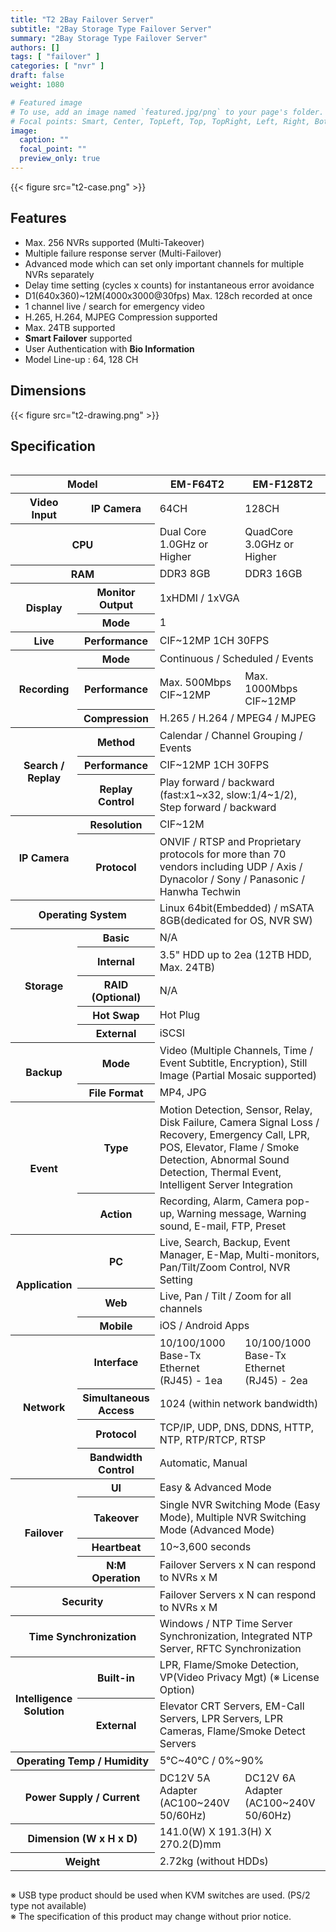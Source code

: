 ```yaml
---
title: "T2 2Bay Failover Server"
subtitle: "2Bay Storage Type Failover Server"
summary: "2Bay Storage Type Failover Server"
authors: []
tags: [ "failover" ]
categories: [ "nvr" ]
draft: false
weight: 1080

# Featured image
# To use, add an image named `featured.jpg/png` to your page's folder.
# Focal points: Smart, Center, TopLeft, Top, TopRight, Left, Right, BottomLeft, Bottom, BottomRight.
image:
  caption: ""
  focal_point: ""
  preview_only: true
---
```


<div class="container">
<div class="row justify-content-center">
<div class="col-sm-6">

{{< figure src="t2-case.png" >}}

</div>
</div>
</div>

<div class="container">
<div class="row align-items-top">
<div class="col-12 col-sm-8 pl-0">

## Features

- Max. 256 NVRs supported (Multi-Takeover)
- Multiple failure response server (Multi-Failover)
- Advanced mode which can set only important channels for multiple NVRs separately
- Delay time setting (cycles x counts) for instantaneous error avoidance
- D1(640x360)~12M(4000x3000@30fps) Max. 128ch recorded at once
- 1 channel live / search for emergency video
- H.265, H.264, MJPEG Compression supported
- Max. 24TB supported
- **Smart Failover** supported
- User Authentication with **Bio Information**
- Model Line-up : 64, 128 CH

</div>
<div class="col-12 col-sm-4 pl-0">

## Dimensions

{{< figure src="t2-drawing.png" >}}

</div>
</div>
</div>

## Specification

<div style="overflow-x: auto">
<table class="spec">
<thead>
<tr>
<th colspan="2">Model</th>
<th>EM-F64T2</th>
<th>EM-F128T2</th>
</tr>
</thead>
<tbody>
<tr>
<th>Video<br>Input</th>
<th>IP Camera</th>
<td>64CH</td>
<td>128CH</td>
</tr>
<tr>
<th colspan="2">CPU</th>
<td>Dual Core 1.0GHz or Higher</td>
<td>QuadCore 3.0GHz or Higher</td>
</tr>
<tr>
<th colspan="2">RAM</th>
<td>DDR3 8GB</td>
<td>DDR3 16GB</td>
</tr>
<tr>
<th rowspan="2">Display</th>
<th>Monitor<br>Output</th>
<td colspan="2">1xHDMI / 1xVGA</td>
</tr>
<tr>
<th>Mode</th>
<td colspan="2">1</td>
</tr>
<tr>
<th>Live</th>
<th>Performance</th>
<td colspan="2">CIF~12MP 1CH 30FPS</td>
</tr>
<tr>
<th rowspan="3">Recording</th>
<th>Mode</th>
<td colspan="2">Continuous / Scheduled / Events</td>
</tr>
<tr>
<th>Performance</th>
<td>Max. 500Mbps<br>CIF~12MP</td>
<td>Max. 1000Mbps<br>CIF~12MP</td>
</tr>
<tr>
<th>Compression</th>
<td colspan="2">H.265 / H.264 / MPEG4 / MJPEG</td>
</tr>
<tr>
<th rowspan="3">Search /<br>Replay</th>
<th>Method</th>
<td colspan="2">Calendar / Channel Grouping / Events</td>
</tr>
<tr>
<th>Performance</th>
<td colspan="2">CIF~12MP 1CH 30FPS</td>
</tr>
<tr>
<th>Replay<br>Control</th>
<td colspan="2">Play forward / backward (fast:x1~x32, slow:1/4~1/2), Step forward / backward</td>
</tr>
<tr>
<th rowspan="2">IP Camera</th>
<th>Resolution</td>
<td colspan="2">CIF~12M</td>
</tr>
<tr>
<th>Protocol</th>
<td colspan="2">ONVIF / RTSP and Proprietary protocols for more than 70 vendors including UDP / Axis / Dynacolor / Sony / Panasonic / Hanwha Techwin</td>
</tr>
<tr>
<th colspan="2">Operating System</th>
<td colspan="2">Linux 64bit(Embedded) / mSATA 8GB(dedicated for OS, NVR SW)</td>
</tr>
<tr>
<th rowspan="5">Storage</th>
<th>Basic</th>
<td colspan="2">N/A</td>
</tr>
<tr>
<th>Internal</th>
<td colspan="2">3.5" HDD up to 2ea (12TB HDD, Max. 24TB)</td>
</tr>
<tr>
<th>RAID<br>(Optional)</th>
<td colspan="2">N/A</td>
</tr>
<tr>
<th>Hot Swap</th>
<td colspan="2">Hot Plug</td>
</tr>
<tr>
<th>External</th>
<td colspan="2">iSCSI</td>
</tr>
<tr>
<th rowspan="2">Backup</th>
<th>Mode</th>
<td colspan="2">Video (Multiple Channels, Time / Event Subtitle, Encryption), Still Image (Partial Mosaic supported)</td>
</tr>
<tr>
<th>File Format</th>
<td colspan="2">MP4, JPG</td>
</tr>
<tr>
<th rowspan="2">Event</th>
<th>Type</th>
<td colspan="2">Motion Detection, Sensor, Relay, Disk Failure, Camera Signal Loss / Recovery, Emergency Call, LPR, POS, Elevator, Flame / Smoke Detection, Abnormal Sound Detection, Thermal Event, Intelligent Server Integration</td>
</tr>
<tr>
<th>Action</th>
<td colspan="2">Recording, Alarm, Camera pop-up, Warning message, Warning sound, E-mail, FTP, Preset</td>
</tr>
<tr>
<th rowspan="3">Application</th>
<th>PC</th>
<td colspan="2">Live, Search, Backup, Event Manager, E-Map, Multi-monitors, Pan/Tilt/Zoom Control, NVR Setting</td>
</tr>
<tr>
<th>Web</th>
<td colspan="2">Live, Pan / Tilt / Zoom for all channels</td>
</tr>
<tr>
<th>Mobile</th>
<td colspan="2">iOS / Android Apps</td>
</tr>
<tr>
<th rowspan="4">Network</th>
<th>Interface</th>
<td>10/100/1000 Base-Tx Ethernet (RJ45) - 1ea</td>
<td>10/100/1000 Base-Tx Ethernet (RJ45) - 2ea</td>
</tr>
<tr>
<th>Simultaneous<br>Access</th>
<td colspan="2">1024 (within network bandwidth)</td>
</tr>
<tr>
<th>Protocol</th>
<td colspan="2">TCP/IP, UDP, DNS, DDNS, HTTP, NTP, RTP/RTCP, RTSP</td>
</tr>
<tr>
<th>Bandwidth<br>Control</th>
<td colspan="2">Automatic, Manual</td>
</tr>
<tr>
<th rowspan="4">Failover</th>
<th>UI</th>
<td colspan="2">Easy & Advanced Mode</td>
</tr>
<tr>
<th>Takeover</th>
<td colspan="2">Single NVR Switching Mode (Easy Mode), Multiple NVR Switching Mode (Advanced Mode)</td>
</tr>
<tr>
<th>Heartbeat</th>
<td colspan="2">10~3,600 seconds</td>
</tr>
<tr>
<th>N:M Operation</th>
<td colspan="2">Failover Servers x N can respond to NVRs x M</td>
</tr>
<tr>
<th colspan="2">Security</th>
<td colspan="2">Failover Servers x N can respond to NVRs x M</td>
</tr>
<tr>
<th colspan="2">Time Synchronization</th>
<td colspan="2">Windows / NTP Time Server Synchronization, Integrated NTP Server, RFTC Synchronization</td>
</tr>
<tr>
<th rowspan="2">Intelligence<br>Solution</th>
<th>Built-in</th>
<td colspan="2">LPR, Flame/Smoke Detection, VP(Video Privacy Mgt) (※ License Option)</td>
</tr>
<tr>
<th>External</th>
<td colspan="2">Elevator CRT Servers, EM-Call Servers, LPR Servers, LPR Cameras, Flame/Smoke Detect Servers</td>
</tr>
<tr>
<th colspan="2">Operating Temp / Humidity</th>
<td colspan="2">5℃~40℃ / 0%~90%</td>
</tr>
<tr>
<th colspan="2">Power Supply / Current</th>
<td>DC12V 5A Adapter (AC100~240V 50/60Hz)</td>
<td>DC12V 6A Adapter (AC100~240V 50/60Hz)</td>
</tr>
<tr>
<th colspan="2">Dimension (W x H x D)</th>
<td colspan="2">141.0(W) Ⅹ 191.3(H) Ⅹ 270.2(D)mm</td>
</tr>
<tr>
<th colspan="2">Weight</th>
<td colspan="2">2.72kg (without HDDs)</td>
</tr>
</tbody>
</table>
</div>

※ USB type product should be used when KVM switches are used. (PS/2 type not available)  
※ The specification of this product may change without prior notice.
